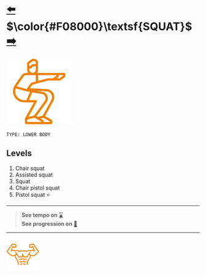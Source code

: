 # [:arrow_left:][prev] $\color{#F08000}\textsf{SQUAT}$ [:arrow_right:][next]

[![icon]](#levels)

`TYPE: LOWER BODY`

## Levels

1. Chair squat
2. Assisted squat
3. Squat
4. Chair pistol squat
5. Pistol squat :star:

---
> **See tempo on** [:hourglass:]  
> **See progression on** [:link:]
---

[![abs](../icons/six_pack_little.svg)](../training-1.md "Training 1")

<!-- predefined -->
[next]: vertical-push-up.md "Vertical push-up"
[prev]: push-up.md "Push-up"
[:hourglass:]: https://www.hmmrmedia.com/wp-content/uploads/2022/05/eccentric_concentric-1030x491.png "Tempo"
[:link:]: ../../none.md "None"

<!-- icons -->
[icon]: ../icons/squat.svg
